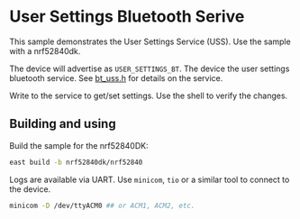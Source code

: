 # User Settings Bluetooth Serive

This sample demonstrates the User Settings Service (USS). Use the sample with a nrf52840dk.

The device will advertise as `USER_SETTINGS_BT`. The device the user settings bluetooth service. See
[bt_uss.h](../../library/include/bt_uss.h) for details on the service.

Write to the service to get/set settings. Use the shell to verify the changes.

## Building and using

Build the sample for the nrf52840DK:

```bash
east build -b nrf52840dk/nrf52840
```

Logs are available via UART. Use `minicom`, `tio` or a similar tool to connect to the device.

```bash
minicom -D /dev/ttyACM0 ## or ACM1, ACM2, etc.
```
